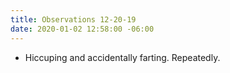 ```yaml
---
title: Observations 12-20-19
date: 2020-01-02 12:58:00 -06:00
---
```


- Hiccuping and accidentally farting. Repeatedly.
